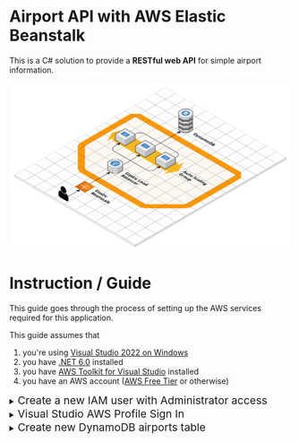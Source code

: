 # Airport API with AWS Elastic Beanstalk

This is a C# solution to provide a **RESTful web API** for simple airport information.

![Cloudcraft Diagram](Diagrams/Cloudcraft3D.png)

# Instruction / Guide

This guide goes through the process of setting up the AWS services required for this application.

This guide assumes that

1. you're using [Visual Studio 2022 on Windows](https://visualstudio.microsoft.com/vs/)
2. you have [.NET 6.0](https://dotnet.microsoft.com/en-us/download/dotnet/6.0) installed
3. you have [AWS Toolkit for Visual Studio](https://aws.amazon.com/visualstudio/) installed
4. you have an AWS account ([AWS Free Tier](https://aws.amazon.com/free) or otherwise)

<details>
<summary><span style="font-size:1.2rem">Create a new IAM user with Administrator access</span></summary>

If you don't already have a IAM user with administrator access already, you should create one now.

First, login to your AWS account on the website and search for the **IAM** service on the top bar.

![IAM Search](Diagrams/screenshots/IAM/Search.png)

Click **Users** on the left menu
![IAM Home](Diagrams/screenshots/IAM/Home.png)

As we can see, we don't have any users yet, so click the **Add Users** button on the top right
![IAM AddUsers](Diagrams/screenshots/IAM/AddUsers.png)

Set the **User name** as `vsuser` and tick the **Access key - Programmatic access** checkbox because we want to access this user with our Visual Studio AWS SDK. Then click the bottom right **Next: Permissions** button.
![IAM AddUser Name](Diagrams/screenshots/IAM/AddUser_Name.png)

Go to the **Attach existing Policies** tab and tick the **administratorAccess** checkbox, this allows the `vsuser` user to have complete access for all AWS services, including creating DynamoDB database or Elastic Beanstalk. Then click the bottom right **Next: Tags** button.
![IAM AddUser Permissions](Diagrams/screenshots/IAM/AddUser_Permissions.png)

Leave the tags empty and click the **Next: Review** button.
![IAM AddUser Tag](Diagrams/screenshots/IAM/AddUser_Tag.png)

Here we can see the user being created has user name of `vsuser`, AWS access type of **Programmatic access - with an access key**, permissions summary managed policy of **AdministratorAccess**. Click **Create user** button.
![IAM AddUser Review](Diagrams/screenshots/IAM/AddUser_Review.png)

Now the new user `vsuser` has been successfully created, be sure to click the **Download .csv** button to save the credentials CSV file onto your local hard drive. We will use this CSV file later when we need to sign in to `vsuser` through the Visual Studio 2022 AWS SDK.
![IAM AddUser Created](Diagrams/screenshots/IAM/AddUser_Created.png)

Going back to the **Users** page, we see that the new user `vsuser` has indeed been successfully created.
![IAM Home After Created](Diagrams/screenshots/IAM/Home_After_Created.png)

</details>

<details>
<summary><span style="font-size:1.2rem">Visual Studio AWS Profile Sign In</span></summary>

Open up Visual Studio, if you have installed the [AWS Toolkit for Visual Studio](https://aws.amazon.com/visualstudio/) correctly, you should see this option in **View** > **AWS Explorer**

![View AWS Explorer](Diagrams/screenshots/VisualStudio/AWS_Explorer.png)

Click to open **AWS Explorer** and you should see this button (**Add AWS Credentials Profile**), click it.

![Add AWS Credentials Profile Button](Diagrams/screenshots/VisualStudio/AWS_Explorer_Add_Profile.png)

Then fill in the correct details in the pop up window:

1. Profile name, could be anything but for simplicity sake let's keep it `vsuser`
2. Import from CSV file and select the CSV file with the credentials you've downloaded in the **Create IAM user with administrator access** in the previous section
3. Set the Region to your region
4. click OK.

![New Account Profile](Diagrams/screenshots/VisualStudio/New_Account_Profile.png)

After that, the profile should be signed in to the AWS Explorer, and all the AWS services would be available through the AWS Explorer in Visual Studio.

![AWS Explorer After Profile](Diagrams/screenshots/VisualStudio/AWS_Explorer_After_Profile.png)

</details>

<details>
<summary><span style="font-size:1.2rem">Create new DynamoDB airports table </span></summary>

</details>
